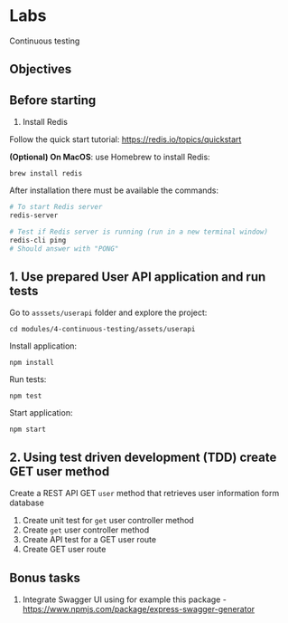# Labs

Continuous testing

## Objectives


## Before starting

1. Install Redis

Follow the quick start tutorial:
https://redis.io/topics/quickstart

**(Optional) On MacOS**: use Homebrew to install Redis:
```
brew install redis
```

After installation there must be available the commands:

```bash
# To start Redis server
redis-server

# Test if Redis server is running (run in a new terminal window)
redis-cli ping
# Should answer with "PONG"
```

## 1. Use prepared User API application and run tests

Go to `asssets/userapi` folder and explore the project:

```
cd modules/4-continuous-testing/assets/userapi
```

Install application:

```
npm install
```

Run tests:

```
npm test
```

Start application:

```
npm start
```

## 2. Using test driven development (TDD) create GET user method

Create a REST API GET `user` method that retrieves user information form database

1. Create unit test for `get` user controller method
2. Create `get` user controller method
3. Create API test for a GET user route
4. Create GET user route

## Bonus tasks

1. Integrate Swagger UI using for example this package - https://www.npmjs.com/package/express-swagger-generator
